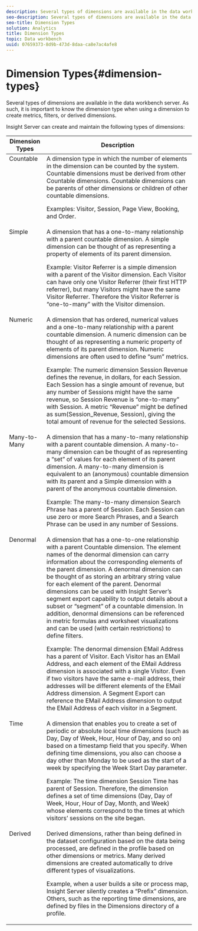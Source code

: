 ```yaml
---
description: Several types of dimensions are available in the data workbench server. As such, it is important to know the dimension type when using a dimension to create metrics, filters, or derived dimensions.
seo-description: Several types of dimensions are available in the data workbench server. As such, it is important to know the dimension type when using a dimension to create metrics, filters, or derived dimensions.
seo-title: Dimension Types
solution: Analytics
title: Dimension Types
topic: Data workbench
uuid: 07659373-8d9b-473d-8daa-ca8e7ac4afe8
---
```


# Dimension Types{#dimension-types}

Several types of dimensions are available in the data workbench server. As such, it is important to know the dimension type when using a dimension to create metrics, filters, or derived dimensions.

Insight Server can create and maintain the following types of dimensions:

<table id="table_1A79B6C57ED145B6AA3BB05DD37AAD1B"> 
 <thead> 
  <tr> 
   <th colname="col1" class="entry"> Dimension Types </th> 
   <th colname="col2" class="entry"> Description </th> 
  </tr> 
 </thead>
 <tbody> 
  <tr valign="top"> 
   <td colname="col1"> Countable </td> 
   <td colname="col2">A dimension type in which the number of elements in the dimension can be counted by the system. Countable dimensions must be derived from other Countable dimensions. Countable dimensions can be parents of other dimensions or children of other countable dimensions. <p>Examples: Visitor, Session, Page View, Booking, and Order. </p></td> 
  </tr> 
  <tr valign="top"> 
   <td colname="col1"> Simple </td> 
   <td colname="col2">A dimension that has a one-to-many relationship with a parent countable dimension. A simple dimension can be thought of as representing a property of elements of its parent dimension. <p>Example: Visitor Referrer is a simple dimension with a parent of the Visitor dimension. Each Visitor can have only one Visitor Referrer (their first HTTP referrer), but many Visitors might have the same Visitor Referrer. Therefore the Visitor Referrer is “one-to-many” with the Visitor dimension. </p></td> 
  </tr> 
  <tr valign="top"> 
   <td colname="col1"> Numeric </td> 
   <td colname="col2">A dimension that has ordered, numerical values and a one-to-many relationship with a parent countable dimension. A numeric dimension can be thought of as representing a numeric property of elements of its parent dimension. Numeric dimensions are often used to define “sum” metrics. <p>Example: The numeric dimension Session Revenue defines the revenue, in dollars, for each Session. Each Session has a single amount of revenue, but any number of Sessions might have the same revenue, so Session Revenue is “one-to-many” with Session. A metric “Revenue” might be defined as <span class="filepath"> sum(Session_Revenue, Session)</span>, giving the total amount of revenue for the selected Sessions. </p></td> 
  </tr> 
  <tr valign="top"> 
   <td colname="col1"> Many-to-Many </td> 
   <td colname="col2">A dimension that has a many-to-many relationship with a parent countable dimension. A many-to-many dimension can be thought of as representing a “set” of values for each element of its parent dimension. A many-to-many dimension is equivalent to an (anonymous) countable dimension with its parent and a Simple dimension with a parent of the anonymous countable dimension. <p>Example: The many-to-many dimension Search Phrase has a parent of Session. Each Session can use zero or more Search Phrases, and a Search Phrase can be used in any number of Sessions. </p></td> 
  </tr> 
  <tr valign="top"> 
   <td colname="col1"> Denormal </td> 
   <td colname="col2">A dimension that has a one-to-one relationship with a parent Countable dimension. The element names of the denormal dimension can carry information about the corresponding elements of the parent dimension. A denormal dimension can be thought of as storing an arbitrary string value for each element of the parent. Denormal dimensions can be used with Insight Server’s segment export capability to output details about a subset or “segment” of a countable dimension. In addition, denormal dimensions can be referenced in metric formulas and worksheet visualizations and can be used (with certain restrictions) to define filters. <p>Example: The denormal dimension EMail Address has a parent of Visitor. Each Visitor has an EMail Address, and each element of the EMail Address dimension is associated with a single Visitor. Even if two visitors have the same e-mail address, their addresses will be different elements of the EMail Address dimension. A Segment Export can reference the EMail Address dimension to output the EMail Address of each visitor in a Segment. </p></td> 
  </tr> 
  <tr valign="top"> 
   <td colname="col1"> Time </td> 
   <td colname="col2">A dimension that enables you to create a set of periodic or absolute local time dimensions (such as Day, Day of Week, Hour, Hour of Day, and so on) based on a timestamp field that you specify. When defining time dimensions, you also can choose a day other than Monday to be used as the start of a week by specifying the Week Start Day parameter. <p>Example: The time dimension Session Time has parent of Session. Therefore, the dimension defines a set of time dimensions (Day, Day of Week, Hour, Hour of Day, Month, and Week) whose elements correspond to the times at which visitors’ sessions on the site began. </p></td> 
  </tr> 
  <tr valign="top"> 
   <td colname="col1"> Derived </td> 
   <td colname="col2">Derived dimensions, rather than being defined in the dataset configuration based on the data being processed, are defined in the profile based on other dimensions or metrics. Many derived dimensions are created automatically to drive different types of visualizations. <p>Example, when a user builds a site or process map, Insight Server silently creates a “Prefix” dimension. Others, such as the reporting time dimensions, are defined by files in the Dimensions directory of a profile. </p></td> 
  </tr> 
 </tbody> 
</table>

